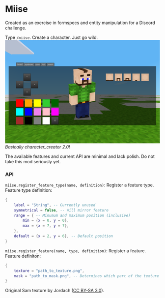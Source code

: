 # Miise
Created as an exercise in formspecs and entity manipulation for a Discord challenge.  

Type `/miise`. Create a character. Just go wild.  
![screenshot.png](screenshot.png)
_Basically character\_creator 2.0!_  

The available features and current API are minimal and lack polish. Do not take this mod seriously yet.

### API
`miise.register_feature_type(name, definition)`: Register a feature type.
Feature type definition:
```lua
{
    label = "String", -- Currently unused
    symmetrical = false, -- Will mirror feature
    range = { -- Minumum and maximum position (inclusive)
        min = {x = 0, y = 0},
        max = {x = 7, y = 7},
    },
    default = {x = 2, y = 6}, -- Default position
}
```

`miise.register_feature(name, type, definition)`: Register a feature.
Feature definiton:
```lua
{
    texture = "path_to_texture.png",
    mask = "path_to_mask.png", -- Determines which part of the texture can be colored
}
```

Original Sam texture by Jordach ([CC BY-SA 3.0](https://creativecommons.org/licenses/by-sa/3.0/)).
